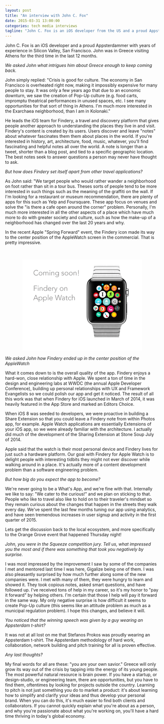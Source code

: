 ```yaml
---
layout: post
title: "An interview with John C. Fox"
date: 2015-03-31 13:00:00
categories: tech media interviews
tagline: "John C. Fox is an iOS developer from the US and a proud Appsterdammer. Read what he had to say to us!"
---
```


John C. Fox is an iOS developer and a proud Appsterdammer with years of experience in Silicon Valley, San Francisco. John was in Greece visiting Athens for the third time in the last 12 months. 

_We asked John what intrigues him about Greece enough to keep coming back._

John simply replied: "Crisis is good for culture. The economy in San Francisco is overheated right now, making it impossibly expensive for many people to stay. It was only a few years ago that due to an economic downturn, we saw the creation of Pop-Up culture (e.g. food carts, impromptu theatrical performances in unused spaces, etc. I see many opportunities for that sort of thing in Athens. I'm much more interested in the Exarchaea neighborhood, than I am in Kolonaki."


He leads the iOS team for Findery, a travel and discovery platform that gives people another approach to understanding the places they live in and visit. Findery's content is created by its users. Users discover and leave "notes" about whatever fascinates them them about places in the world. If  you're interested in history, art, architecture, food, music, whatever, you'll find fascinating and helpful notes all over the world. A note is longer than a tweet, shorter than a blog post, and tied to a specific geographic location. The best notes seek to answer questions a person may never have thought to ask. 

_But how does Findery set itself apart from other travel applications?_

As John said: "We target people who would rather wander a neighborhood on foot rather than sit in a tour bus. Theses sorts of people tend to be more interested in such things such as the meaning of the graffiti on the wall. If I'm looking for a restaurant or museum recommendation, there are plenty of apps for this such as Yelp and Foursquare. These app focus on venues and solve the "is there a cafe open around the corner" problem. Personally, I'm much more interested in all the other aspects of a place which have much more to do with greater society and culture, such as how the make-up of a neighborhood has changed over the last 20 years and why. 

In the recent Apple "Spring Forward" event, the Findery icon made its way to the center position of the AppleWatch screen in the commercial. That is pretty impressive. 


<div style="width: 100%; text-align: center;">
  <br><br>
  <img src="/images/findery-apple-watch-app.png" alt="Camerize In Athens">
</div>

_We asked John how Findery ended up in the center position of the AppleWatch_

What it comes down to is the overall quality of the app. Findery enjoys a hard-won, close relationship with Apple. We spent a ton of time in the design and engineering labs at WWDC (the annual Apple Developer Conference), building up personal relationships with UX and Framework Evangelists so we could polish our app and get it noticed. The result of all this work was that when Findery for iOS launched in March of 2014, it was heavily featured in the App Store and marked an Editors Choice. 

When iOS 8 was seeded to developers, we were proactive in building a Share Extension so that you could leave a Findery note from within Photos app, for example. Apple Watch applications are essentially Extensions of your iOS app, so we were already familiar with the architecture. I actually did much of the development of the Sharing Extension at Stone Soup July of 2014.

Apple said that the watch is their most personal device and Findery lives for just such a hardware platform. Our goal with Findery for Apple Watch is to delight people with interesting tidbits they might not ever discover while walking around in a place. It's actually more of a content development problem than a software engineering problem.

_But how big do you expect the app to become?_

We're never going to be a What's App, and we're fine with that. Internally we like to say: "We cater to the curious!" and we plan on sticking to that. People who like to travel also like to hold on to their traveler's mindset so they remain curious about the changes that happen in the streets they walk every day. We've spent the last few months tuning our app using analytics, and have seen tremendous increases in user signup and activity in the first quarter of 2015.

Lets get the discussion back to the local ecosystem, and more specifically to the Orange Grove event that happened Thursday night!

_John, you were in the Squeeze competition jury. Tell us, what impressed you the most and if there was something that took you negatively by surprise._

I was most impressed by the improvement I saw by some of the companies I met and mentored last time I was here, Gigalize being one of them.
I was also pleasantly surprised by how much further along some of the new companies were. I met with many of them, they were hungry to learn and showed it. They took copious notes, asked smart questions, and have followed up. I've received tons of help in my career, so it's my honor to "pay it forward" by helping others. I'm certain that those I help will pay it forward in the same way. 
My only negative surprise is how difficult it seems to create Pop-Up culture (this seems like an attitude problem as much as a municipal regulation problem). I hope this changes, and believe it will. 

_You noticed that the winning speech was given by a guy wearing an Appsterdam t-shirt?_

It was not at all lost on me that Stefanos Prokos was proudly wearing an Appsterdam t-shirt. The Appsterdam methodology of hard work, collaboration, network building and pitch training for all is proven effective.

_Any last thoughts?_

My final words for all are these: "you are your own savior." Greece will only grow its way out of the crisis by tapping into the energy of its young people. The most powerful natural resource is brain power. If you have a startup, or design-studio, or engineering team, there are opportunities, but you have to find them, oftentimes by looking for projects outside the country. Learning to pitch is not just something you do to market a product: it's about learning how to simplify and clarify your ideas and thus develop your personal brand. When you can do this, it's much easier to find both clients and collaborators. If you cannot quickly explain what you're about as a person, and why you're passionate about what you're working on, you'll have a hard time thriving in today's global economy. 


